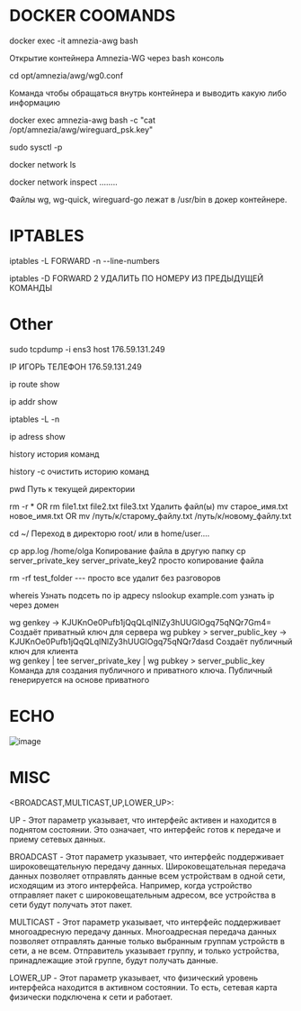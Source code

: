 <h1>DOCKER COOMANDS</h1>

docker exec -it amnezia-awg bash     

Открытие контейнера Amnezia-WG через bash консоль

cd opt/amnezia/awg/wg0.conf

Команда чтобы обращаться внутрь контейнера и выводить какую либо информацию

docker exec amnezia-awg bash -c "cat /opt/amnezia/awg/wireguard_psk.key"


sudo sysctl -p

docker network ls

docker network inspect ........

Файлы wg, wg-quick, wireguard-go лежат в /usr/bin в докер контейнере.

<h1>IPTABLES</h1>

iptables -L FORWARD -n --line-numbers

iptables -D FORWARD 2    УДАЛИТЬ ПО НОМЕРУ ИЗ ПРЕДЫДУЩЕЙ КОМАНДЫ

<h1>Other</h1>

sudo tcpdump -i ens3 host 176.59.131.249

IP ИГОРЬ ТЕЛЕФОН   176.59.131.249

ip route show

ip addr show

iptables -L -n

ip adress show

history    история команд

history -c   очистить историю команд

pwd         Путь к текущей директории   

rm -r *      OR        rm file1.txt file2.txt file3.txt        Удалить файл(ы)
mv старое_имя.txt новое_имя.txt  OR   mv /путь/к/старому_файлу.txt /путь/к/новому_файлу.txt

cd ~/       Переход в директорю root/    или в home/user....

cp app.log /home/olga     Копирование файла в другую папку
cp server_private_key server_private_key2    просто копирование файла

rm -rf test_folder    --- просто все удалит без разговоров


whereis  Узнать подсеть по ip адресу
nslookup example.com    узнать ip через домен

wg genkey  ->   KJUKnOe0Pufb1jQqQLqINlZy3hUUGlOgq75qNQr7Gm4=   Создаёт приватный ключ для сервера 
wg pubkey > server_public_key       ->   KJUKnOe0Pufb1jQqQLqINlZy3hUUGlOgq75qNQr7dasd  Создаёт публичный ключ для клиента  
wg genkey | tee server_private_key | wg pubkey > server_public_key     Команда для создания публичного и приватного ключа. Публичный генерируется на основе приватного


<h1>ECHO</h1>

![image](https://github.com/Daloshka/pritunl_install/assets/36123350/7fa5fcd2-ce2e-4deb-a277-d71e47507ca3)


<h1>MISC</h1>

<BROADCAST,MULTICAST,UP,LOWER_UP>:

UP - Этот параметр указывает, что интерфейс активен и находится в поднятом состоянии. Это означает, что интерфейс готов к передаче и приему сетевых данных.

BROADCAST - Этот параметр указывает, что интерфейс поддерживает широковещательную передачу данных. Широковещательная передача данных позволяет отправлять данные всем устройствам в одной сети, исходящим из этого интерфейса. Например, когда устройство отправляет пакет с широковещательным адресом, все устройства в сети будут получать этот пакет.

MULTICAST - Этот параметр указывает, что интерфейс поддерживает многоадресную передачу данных. Многоадресная передача данных позволяет отправлять данные только выбранным группам устройств в сети, а не всем. Отправитель указывает группу, и только устройства, принадлежащие этой группе, будут получать данные.

LOWER_UP - Этот параметр указывает, что физический уровень интерфейса находится в активном состоянии. То есть, сетевая карта физически подключена к сети и работает.





















